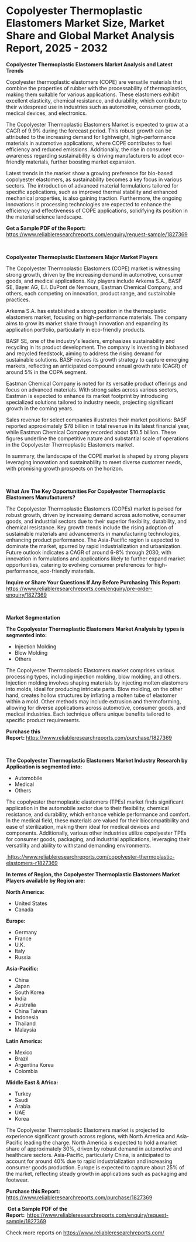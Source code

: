 <p><h1>Copolyester Thermoplastic Elastomers Market Size, Market Share and Global Market Analysis Report, 2025 - 2032</h1></p><p><strong>Copolyester Thermoplastic Elastomers Market Analysis and Latest Trends</strong></p>
<p><p>Copolyester thermoplastic elastomers (COPE) are versatile materials that combine the properties of rubber with the processability of thermoplastics, making them suitable for various applications. These elastomers exhibit excellent elasticity, chemical resistance, and durability, which contribute to their widespread use in industries such as automotive, consumer goods, medical devices, and electronics.</p><p>The Copolyester Thermoplastic Elastomers Market is expected to grow at a CAGR of 9.9% during the forecast period. This robust growth can be attributed to the increasing demand for lightweight, high-performance materials in automotive applications, where COPE contributes to fuel efficiency and reduced emissions. Additionally, the rise in consumer awareness regarding sustainability is driving manufacturers to adopt eco-friendly materials, further boosting market expansion.</p><p>Latest trends in the market show a growing preference for bio-based copolyester elastomers, as sustainability becomes a key focus in various sectors. The introduction of advanced material formulations tailored for specific applications, such as improved thermal stability and enhanced mechanical properties, is also gaining traction. Furthermore, the ongoing innovations in processing technologies are expected to enhance the efficiency and effectiveness of COPE applications, solidifying its position in the material science landscape.</p></p>
<p><strong>Get a Sample PDF of the Report:&nbsp;</strong> <a href="https://www.reliableresearchreports.com/enquiry/request-sample/1827369?utm_campaign=3567&utm_medium=2&utm_source=Github&utm_content=ia&utm_term=03042025&utm_id=copolyester-thermoplastic-elastomers">https://www.reliableresearchreports.com/enquiry/request-sample/1827369</a></p>
<p>&nbsp;</p>
<p><strong>Copolyester Thermoplastic Elastomers Major Market Players</strong></p>
<p><p>The Copolyester Thermoplastic Elastomers (COPE) market is witnessing strong growth, driven by the increasing demand in automotive, consumer goods, and medical applications. Key players include Arkema S.A., BASF SE, Bayer AG, E.I. DuPont de Nemours, Eastman Chemical Company, and others, each competing on innovation, product range, and sustainable practices.</p><p>Arkema S.A. has established a strong position in the thermoplastic elastomers market, focusing on high-performance materials. The company aims to grow its market share through innovation and expanding its application portfolio, particularly in eco-friendly products.</p><p>BASF SE, one of the industry's leaders, emphasizes sustainability and recycling in its product development. The company is investing in biobased and recycled feedstock, aiming to address the rising demand for sustainable solutions. BASF revises its growth strategy to capture emerging markets, reflecting an anticipated compound annual growth rate (CAGR) of around 5% in the COPA segment.</p><p>Eastman Chemical Company is noted for its versatile product offerings and focus on advanced materials. With strong sales across various sectors, Eastman is expected to enhance its market footprint by introducing specialized solutions tailored to industry needs, projecting significant growth in the coming years.</p><p>Sales revenue for select companies illustrates their market positions: BASF reported approximately $78 billion in total revenue in its latest financial year, while Eastman Chemical Company recorded about $10.5 billion. These figures underline the competitive nature and substantial scale of operations in the Copolyester Thermoplastic Elastomers market.</p><p>In summary, the landscape of the COPE market is shaped by strong players leveraging innovation and sustainability to meet diverse customer needs, with promising growth prospects on the horizon.</p></p>
<p>&nbsp;</p>
<p><strong>What Are The Key Opportunities For Copolyester Thermoplastic Elastomers Manufacturers?</strong></p>
<p><p>The Copolyester Thermoplastic Elastomers (COPEs) market is poised for robust growth, driven by increasing demand across automotive, consumer goods, and industrial sectors due to their superior flexibility, durability, and chemical resistance. Key growth trends include the rising adoption of sustainable materials and advancements in manufacturing technologies, enhancing product performance. The Asia-Pacific region is expected to dominate the market, spurred by rapid industrialization and urbanization. Future outlook indicates a CAGR of around 6-8% through 2030, with innovation in formulations and applications likely to further expand market opportunities, catering to evolving consumer preferences for high-performance, eco-friendly materials.</p></p>
<p><strong>Inquire or Share Your Questions If Any Before Purchasing This Report:</strong> <a href="https://www.reliableresearchreports.com/enquiry/pre-order-enquiry/1827369?utm_campaign=3567&utm_medium=2&utm_source=Github&utm_content=ia&utm_term=03042025&utm_id=copolyester-thermoplastic-elastomers">https://www.reliableresearchreports.com/enquiry/pre-order-enquiry/1827369</a></p>
<p>&nbsp;</p>
<p><strong>Market Segmentation</strong></p>
<p><strong>The Copolyester Thermoplastic Elastomers Market Analysis by types is segmented into:</strong></p>
<p><ul><li>Injection Molding</li><li>Blow Molding</li><li>Others</li></ul></p>
<p><p>The Copolyester Thermoplastic Elastomers market comprises various processing types, including injection molding, blow molding, and others. Injection molding involves shaping materials by injecting molten elastomers into molds, ideal for producing intricate parts. Blow molding, on the other hand, creates hollow structures by inflating a molten tube of elastomer within a mold. Other methods may include extrusion and thermoforming, allowing for diverse applications across automotive, consumer goods, and medical industries. Each technique offers unique benefits tailored to specific product requirements.</p></p>
<p><strong>Purchase this Report:&nbsp;</strong><a href="https://www.reliableresearchreports.com/purchase/1827369?utm_campaign=3567&utm_medium=2&utm_source=Github&utm_content=ia&utm_term=03042025&utm_id=copolyester-thermoplastic-elastomers">https://www.reliableresearchreports.com/purchase/1827369</a></p>
<p>&nbsp;</p>
<p><strong>The Copolyester Thermoplastic Elastomers Market Industry Research by Application is segmented into:</strong></p>
<p><ul><li>Automobile</li><li>Medical</li><li>Others</li></ul></p>
<p><p>The copolyester thermoplastic elastomers (TPEs) market finds significant application in the automobile sector due to their flexibility, chemical resistance, and durability, which enhance vehicle performance and comfort. In the medical field, these materials are valued for their biocompatibility and ease of sterilization, making them ideal for medical devices and components. Additionally, various other industries utilize copolyester TPEs for consumer goods, packaging, and industrial applications, leveraging their versatility and ability to withstand demanding environments.</p></p>
<p><a href="https://www.reliableresearchreports.com/copolyester-thermoplastic-elastomers-r1827369?utm_campaign=3567&utm_medium=2&utm_source=Github&utm_content=ia&utm_term=03042025&utm_id=copolyester-thermoplastic-elastomers">&nbsp;https://www.reliableresearchreports.com/copolyester-thermoplastic-elastomers-r1827369</a></p>
<p><strong>In terms of Region, the Copolyester Thermoplastic Elastomers Market Players available by Region are:</strong></p>
<p>
    <p> <strong> North America: </strong>
        <ul>
            <li>United States</li>
            <li>Canada</li>
        </ul>
        </p> 
    <p> <strong> Europe: </strong>
        <ul>
            <li>Germany</li>
            <li>France</li>
            <li>U.K.</li>
            <li>Italy</li>
            <li>Russia</li>
        </ul>
        </p> 
    <p> <strong> Asia-Pacific: </strong>
        <ul>
            <li>China</li>
            <li>Japan</li>
            <li>South Korea</li>
            <li>India</li>
            <li>Australia</li>
            <li>China Taiwan</li>
            <li>Indonesia</li>
            <li>Thailand</li>
            <li>Malaysia</li>
        </ul>
        </p> 
    <p> <strong> Latin America: </strong>
        <ul>
            <li>Mexico</li>
            <li>Brazil</li>
            <li>Argentina Korea</li>
            <li>Colombia</li>
        </ul>
        </p> 
    <p> <strong> Middle East & Africa: </strong>
        <ul>
            <li>Turkey</li>
            <li>Saudi</li>
            <li>Arabia</li>
            <li>UAE</li>
            <li>Korea</li>
        </ul>
    </p>
    </p>
<p><p>The Copolyester Thermoplastic Elastomers market is projected to experience significant growth across regions, with North America and Asia-Pacific leading the charge. North America is expected to hold a market share of approximately 30%, driven by robust demand in automotive and healthcare sectors. Asia-Pacific, particularly China, is anticipated to account for around 40% due to rapid industrialization and increasing consumer goods production. Europe is expected to capture about 25% of the market, reflecting steady growth in applications such as packaging and footwear.</p></p>
<p><strong>Purchase this Report: </strong><a href="https://www.reliableresearchreports.com/purchase/1827369?utm_campaign=3567&utm_medium=2&utm_source=Github&utm_content=ia&utm_term=03042025&utm_id=copolyester-thermoplastic-elastomers">https://www.reliableresearchreports.com/purchase/1827369</a></p>
<p>&nbsp;<strong>Get a Sample PDF of the Report:&nbsp;&nbsp;</strong><a href="https://www.reliableresearchreports.com/enquiry/request-sample/1827369?utm_campaign=3567&utm_medium=2&utm_source=Github&utm_content=ia&utm_term=03042025&utm_id=copolyester-thermoplastic-elastomers">https://www.reliableresearchreports.com/enquiry/request-sample/1827369</a></p>
<p><strong></strong></p>
<p>Check more reports on <a href="https://www.reliableresearchreports.com/?utm_campaign=3567&utm_medium=2&utm_source=Github&utm_content=ia&utm_term=03042025&utm_id=copolyester-thermoplastic-elastomers">https://www.reliableresearchreports.com/</a></p>